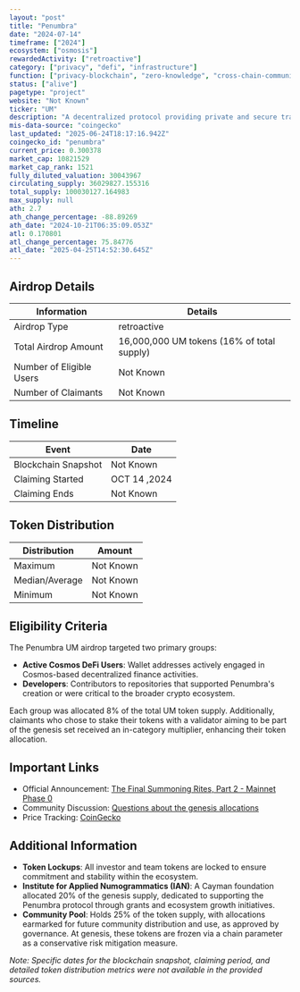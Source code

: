 ```yaml
---
layout: "post"
title: "Penumbra"
date: "2024-07-14"
timeframe: ["2024"]
ecosystem: ["osmosis"]
rewardedActivity: ["retroactive"]
category: ["privacy", "defi", "infrastructure"]
function: ["privacy-blockchain", "zero-knowledge", "cross-chain-communication", "decentralized-finance", "smart-contract-platform"]
status: ["alive"]
pagetype: "project"
website: "Not Known"
ticker: "UM"
description: "A decentralized protocol providing private and secure transactions within the Cosmos ecosystem."
mis-data-source: "coingecko"
last_updated: "2025-06-24T18:17:16.942Z"
coingecko_id: "penumbra"
current_price: 0.300378
market_cap: 10821529
market_cap_rank: 1521
fully_diluted_valuation: 30043967
circulating_supply: 36029827.155316
total_supply: 100030127.164983
max_supply: null
ath: 2.7
ath_change_percentage: -88.89269
ath_date: "2024-10-21T06:35:09.053Z"
atl: 0.170801
atl_change_percentage: 75.84776
atl_date: "2025-04-25T14:52:30.645Z"
---
```


## Airdrop Details

| Information              | Details                                    |
| ------------------------ | ------------------------------------------ |
| Airdrop Type             | retroactive                                |
| Total Airdrop Amount     | 16,000,000 UM tokens (16% of total supply) |
| Number of Eligible Users | Not Known                                  |
| Number of Claimants      | Not Known                                  |

## Timeline

| Event               | Date         |
| ------------------- | ------------ |
| Blockchain Snapshot | Not Known    |
| Claiming Started    | OCT 14 ,2024 |
| Claiming Ends       | Not Known    |

## Token Distribution

| Distribution   | Amount    |
| -------------- | --------- |
| Maximum        | Not Known |
| Median/Average | Not Known |
| Minimum        | Not Known |

## Eligibility Criteria

The Penumbra UM airdrop targeted two primary groups:

- **Active Cosmos DeFi Users**: Wallet addresses actively engaged in Cosmos-based decentralized finance activities.
- **Developers**: Contributors to repositories that supported Penumbra's creation or were critical to the broader crypto ecosystem.

Each group was allocated 8% of the total UM token supply. Additionally, claimants who chose to stake their tokens with a validator aiming to be part of the genesis set received an in-category multiplier, enhancing their token allocation.

## Important Links

- Official Announcement: [The Final Summoning Rites, Part 2 - Mainnet Phase 0](https://forum.penumbra.zone/t/the-final-summoning-rites-part-2-mainnet-phase-0/32)
- Community Discussion: [Questions about the genesis allocations](https://forum.penumbra.zone/t/questions-about-the-genesis-allocations/67)
- Price Tracking: [CoinGecko](https://www.coingecko.com/en/coins/penumbra)

## Additional Information

- **Token Lockups**: All investor and team tokens are locked to ensure commitment and stability within the ecosystem.
- **Institute for Applied Numogrammatics (IAN)**: A Cayman foundation allocated 20% of the genesis supply, dedicated to supporting the Penumbra protocol through grants and ecosystem growth initiatives.
- **Community Pool**: Holds 25% of the token supply, with allocations earmarked for future community distribution and use, as approved by governance. At genesis, these tokens are frozen via a chain parameter as a conservative risk mitigation measure.

_Note: Specific dates for the blockchain snapshot, claiming period, and detailed token distribution metrics were not available in the provided sources._
